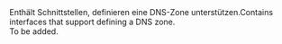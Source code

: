 <Namespace Name="Microsoft.Azure.Management.Dns.Fluent.DnsZone.Definition">
  <Docs>
    <summary><span data-ttu-id="5a1d0-101">Enthält Schnittstellen, definieren eine DNS-Zone unterstützen.</span><span class="sxs-lookup"><span data-stu-id="5a1d0-101">Contains interfaces that support defining a DNS zone.</span></span></summary> 
    <remarks>To be added.</remarks>
  </Docs>
</Namespace>
